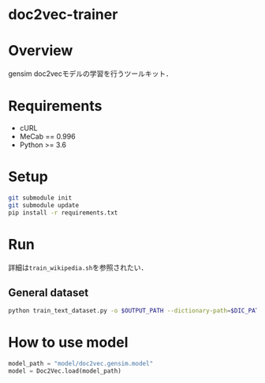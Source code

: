 doc2vec-trainer
===============================

# Overview

gensim doc2vecモデルの学習を行うツールキット．

# Requirements

- cURL
- MeCab == 0.996
- Python >= 3.6

# Setup

```bash
git submodule init
git submodule update
pip install -r requirements.txt
```

# Run

詳細は`train_wikipedia.sh`を参照されたい．

## General dataset

```bash
python train_text_dataset.py -o $OUTPUT_PATH --dictionary-path=$DIC_PATH --corpus-path=$CORPUS_PATH --size=100 --window=8 --min-count=5 --dm=0
```

# How to use model

```python
model_path = "model/doc2vec.gensim.model"
model = Doc2Vec.load(model_path)
```
